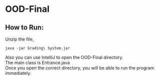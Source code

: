 # OOD-Final

## How to Run:

Unzip the file,

```
java -jar Grading\ System.jar
```

Also you can use IntelliJ to open the OOD-Final directory.  
The main class is Entrance.java  
Once you open the correct directory, you will be able to run the program immediately.
